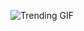 
<!-- GIF_SECTION -->
![Trending GIF](https://media2.giphy.com/media/v1.Y2lkPThiYjIxNzcydGYwMjdoNmc4bnF0enIyZHp2Mjl4YXhpbjQ4dnB4MmttYnVsbGg4byZlcD12MV9naWZzX3NlYXJjaCZjdD1n/sDxVzsDgLo3rLQzVlc/giphy.gif)
<!-- END_GIF_SECTION -->
